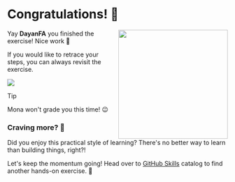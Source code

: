 # Congratulations! :tada:

<img src="https://octodex.github.com/images/welcometocat.png" align="right" height="250px" />

Yay **DayanFA** you finished the exercise! Nice work :tada:

If you would like to retrace your steps, you can always revisit the exercise.

[![](https://img.shields.io/badge/Go%20to%20Exercise-%E2%86%92-1f883d?style=for-the-badge&logo=github&labelColor=197935)](https://github.com/DayanFA/skills-introduction-to-repository-management/issues/1)

> [!TIP]
> Mona won't grade you this time! 😉


### Craving more? :raising_hand:

Did you enjoy this practical style of learning? There's no better way to learn than building things, right?!

Let's keep the momentum going! Head over to [GitHub Skills](https://skills.github.com) catalog to find another hands-on exercise. :rocket:

